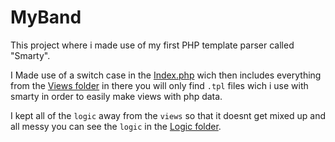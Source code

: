 # MyBand
 This project where i made use of my first PHP template parser called "Smarty".
 
 I Made use of a switch case in the [Index.php](https://github.com/bikerboyasd/MyBand/blob/master/myband/index.php) 
 wich then includes everything from the [Views folder](https://github.com/bikerboyasd/MyBand/blob/master/myband/views)
 in there you will only find `.tpl` files wich i use with smarty in order to easily make views with php data.
 
 I kept all of the `logic` away from the `views` so that it doesnt get mixed up and all messy
 you can see the `logic` in the [Logic folder](https://github.com/bikerboyasd/MyBand/blob/master/myband/logic).
